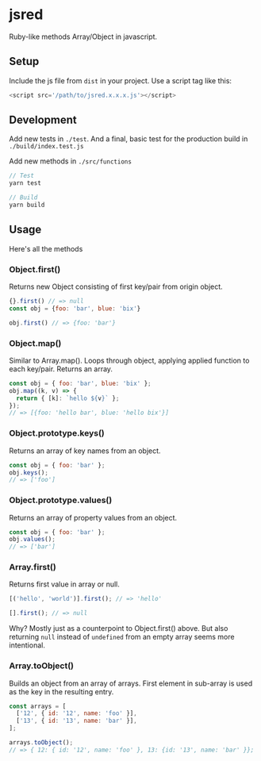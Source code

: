 # jsred

Ruby-like methods Array/Object in javascript.

## Setup

Include the js file from `dist` in your project. Use a script tag like this:

```js
<script src='/path/to/jsred.x.x.x.js'></script>
```

## Development

Add new tests in `./test`. And a final, basic test for the production build in `./build/index.test.js`

Add new methods in `./src/functions`

```js
// Test
yarn test

// Build
yarn build
```

## Usage

Here's all the methods

### Object.first()

Returns new Object consisting of first key/pair from origin object.

```js
{}.first() // => null
const obj = {foo: 'bar', blue: 'bix'}

obj.first() // => {foo: 'bar'}
```

### Object.map()

Similar to Array.map().
Loops through object, applying applied function to each key/pair.
Returns an array.

```js
const obj = { foo: 'bar', blue: 'bix' };
obj.map((k, v) => {
  return { [k]: `hello ${v}` };
});
// => [{foo: 'hello bar', blue: 'hello bix'}]
```

### Object.prototype.keys()

Returns an array of key names from an object.

```js
const obj = { foo: 'bar' };
obj.keys();
// => ['foo']
```

### Object.prototype.values()

Returns an array of property values from an object.

```js
const obj = { foo: 'bar' };
obj.values();
// => ['bar']
```

### Array.first()

Returns first value in array or null.

```js
[('hello', 'world')].first(); // => 'hello'

[].first(); // => null
```

Why? Mostly just as a counterpoint to Object.first() above. But also returning `null` instead of `undefined` from an empty array seems more intentional.

### Array.toObject()

Builds an object from an array of arrays.
First element in sub-array is used as the key in the resulting entry.

```js
const arrays = [
  ['12', { id: '12', name: 'foo' }],
  ['13', { id: '13', name: 'bar' }],
];

arrays.toObject();
// => { 12: { id: '12', name: 'foo' }, 13: {id: '13', name: 'bar' }};
```
